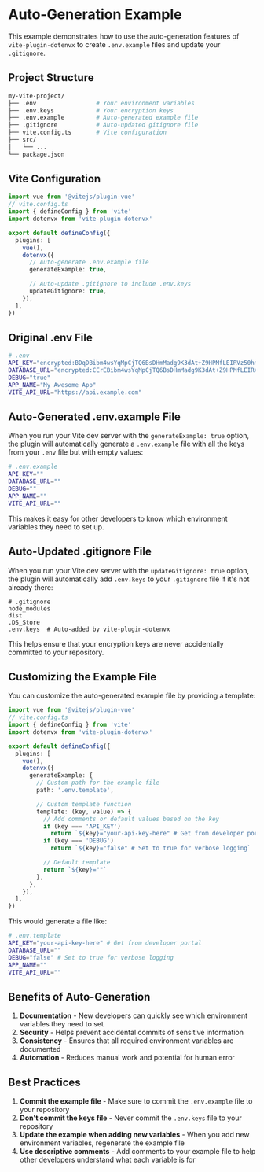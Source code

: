 # Auto-Generation Example

This example demonstrates how to use the auto-generation features of `vite-plugin-dotenvx` to create `.env.example` files and update your `.gitignore`.

## Project Structure

```bash
my-vite-project/
├── .env                 # Your environment variables
├── .env.keys            # Your encryption keys
├── .env.example         # Auto-generated example file
├── .gitignore           # Auto-updated gitignore file
├── vite.config.ts       # Vite configuration
├── src/
│   └── ...
└── package.json
```

## Vite Configuration

```ts
import vue from '@vitejs/plugin-vue'
// vite.config.ts
import { defineConfig } from 'vite'
import dotenvx from 'vite-plugin-dotenvx'

export default defineConfig({
  plugins: [
    vue(),
    dotenvx({
      // Auto-generate .env.example file
      generateExample: true,

      // Auto-update .gitignore to include .env.keys
      updateGitignore: true,
    }),
  ],
})
```

## Original .env File

```bash
# .env
API_KEY="encrypted:BDqDBibm4wsYqMpCjTQ6BsDHmMadg9K3dAt+Z9HPMfLEIRVz50hmLXPXRuDBXaJi..."
DATABASE_URL="encrypted:CErEBibm4wsYqMpCjTQ6BsDHmMadg9K3dAt+Z9HPMfLEIRVz50hmLXPXRuDBXaJi..."
DEBUG="true"
APP_NAME="My Awesome App"
VITE_API_URL="https://api.example.com"
```

## Auto-Generated .env.example File

When you run your Vite dev server with the `generateExample: true` option, the plugin will automatically generate a `.env.example` file with all the keys from your `.env` file but with empty values:

```bash
# .env.example
API_KEY=""
DATABASE_URL=""
DEBUG=""
APP_NAME=""
VITE_API_URL=""
```

This makes it easy for other developers to know which environment variables they need to set up.

## Auto-Updated .gitignore File

When you run your Vite dev server with the `updateGitignore: true` option, the plugin will automatically add `.env.keys` to your `.gitignore` file if it's not already there:

```
# .gitignore
node_modules
dist
.DS_Store
.env.keys  # Auto-added by vite-plugin-dotenvx
```

This helps ensure that your encryption keys are never accidentally committed to your repository.

## Customizing the Example File

You can customize the auto-generated example file by providing a template:

```ts
import vue from '@vitejs/plugin-vue'
// vite.config.ts
import { defineConfig } from 'vite'
import dotenvx from 'vite-plugin-dotenvx'

export default defineConfig({
  plugins: [
    vue(),
    dotenvx({
      generateExample: {
        // Custom path for the example file
        path: '.env.template',

        // Custom template function
        template: (key, value) => {
          // Add comments or default values based on the key
          if (key === 'API_KEY')
            return `${key}="your-api-key-here" # Get from developer portal`
          if (key === 'DEBUG')
            return `${key}="false" # Set to true for verbose logging`

          // Default template
          return `${key}=""`
        },
      },
    }),
  ],
})
```

This would generate a file like:

```bash
# .env.template
API_KEY="your-api-key-here" # Get from developer portal
DATABASE_URL=""
DEBUG="false" # Set to true for verbose logging
APP_NAME=""
VITE_API_URL=""
```

## Benefits of Auto-Generation

1. **Documentation** - New developers can quickly see which environment variables they need to set
2. **Security** - Helps prevent accidental commits of sensitive information
3. **Consistency** - Ensures that all required environment variables are documented
4. **Automation** - Reduces manual work and potential for human error

## Best Practices

1. **Commit the example file** - Make sure to commit the `.env.example` file to your repository
2. **Don't commit the keys file** - Never commit the `.env.keys` file to your repository
3. **Update the example when adding new variables** - When you add new environment variables, regenerate the example file
4. **Use descriptive comments** - Add comments to your example file to help other developers understand what each variable is for
